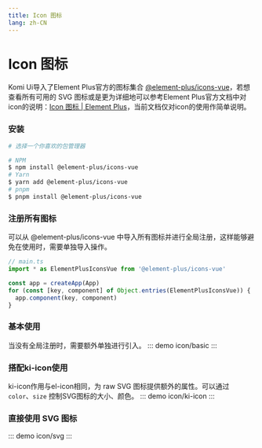 ```yaml
---
title: Icon 图标
lang: zh-CN
---
```


# Icon 图标
Komi Ui导入了Element Plus官方的图标集合 [@element-plus/icons-vue](https://github.com/element-plus/element-plus-icons)，若想查看所有可用的 SVG 图标或是更为详细地可以参考Element Plus官方文档中对icon的说明：[Icon 图标 | Element Plus](https://element-plus.gitee.io/zh-CN/component/icon.html)，当前文档仅对icon的使用作简单说明。


### 安装

```bash
# 选择一个你喜欢的包管理器

# NPM
$ npm install @element-plus/icons-vue
# Yarn
$ yarn add @element-plus/icons-vue
# pnpm
$ pnpm install @element-plus/icons-vue
```


### 注册所有图标
可以从 @element-plus/icons-vue 中导入所有图标并进行全局注册，这样能够避免在使用时，需要单独导入操作。
```ts
// main.ts
import * as ElementPlusIconsVue from '@element-plus/icons-vue'

const app = createApp(App)
for (const [key, component] of Object.entries(ElementPlusIconsVue)) {
  app.component(key, component)
}
```


### 基本使用
当没有全局注册时，需要额外单独进行引入。
::: demo
icon/basic
:::


### 搭配ki-icon使用
ki-icon作用与el-icon相同，为 raw SVG 图标提供额外的属性。可以通过 `color`、`size` 控制SVG图标的大小、颜色。
::: demo
icon/ki-icon
:::

### 直接使用 SVG 图标
::: demo
icon/svg
:::